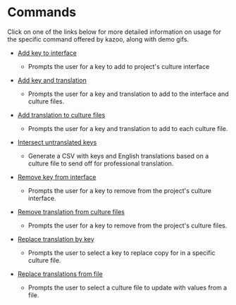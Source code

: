 # Commands

Click on one of the links below for more detailed information on usage for the specific command offered by kazoo, along with demo gifs.

-   [Add key to interface](commands/add-key-to-interface)

    -   Prompts the user for a key to add to project's culture interface

-   [Add key and translation](commands/add-key-and-translation)

    -   Prompts the user for a key and translation to add to the interface and culture files.

-   [Add translation to culture files](commands/add-translation-to-culture-files)

    -   Prompts the user for a key and translation to add to each culture file.

-   [Intersect untranslated keys](commands/intersect-untranslated-keys)

    -   Generate a CSV with keys and English translations based on a culture file to send off for professional translation.

-   [Remove key from interface](commands/remove-key-from-interface)

    -   Prompts the user for a key to remove from the project's culture interface.

-   [Remove translation from culture files](commands/remove-translation-from-culture-files)

    -   Prompts the user for a key to remove from the project's culture files.

-   [Replace translation by key](commands/replace-translation-by-key)

    -   Prompts the user to select a key to replace copy for in a specific culture file.

-   [Replace translations from file](commands/replace-translations-from-file)

    -   Prompts the user to select a culture file to update with values from a file.
